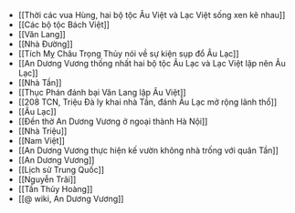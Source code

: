 - [[Thời các vua Hùng, hai bộ tộc Âu Việt và Lạc Việt sống xen kẽ nhau]]
- [[Các bộ tộc Bách Việt]]
- [[Văn Lang]]
- [[Nhà Đường]]
- [[Tích Mỵ Châu Trọng Thủy nói về sự kiện sụp đổ Âu Lạc]]
- [[An Dương Vương thống nhất hai bộ tộc Âu Lạc và Lạc Việt lập nên Âu Lạc]]
- [[Nhà Tần]]
- [[Thục Phán đánh bại Văn Lang lập Âu Việt]]
- [[208 TCN, Triệu Đà ly khai nhà Tần, đánh Âu Lạc mở rộng lãnh thổ]]
- [[Âu Lạc]]
- [[Đền thờ An Dương Vương ở ngoại thành Hà Nội]]
- [[Nhà Triệu]]
- [[Nam Việt]]
- [[An Dương Vương thực hiện kế vườn không nhà trống với quân Tần]]
- [[An Dương Vương]]
- [[Lịch sử Trung Quốc]]
- [[Nguyễn Trãi]]
- [[Tần Thủy Hoàng]]
- [[@ wiki, An Dương Vương]]

